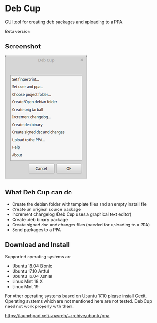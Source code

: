 # Deb Cup
GUI tool for creating deb packages and uploading to a PPA.

Beta version

## Screenshot
![deb-cup main window](/git_files/deb-cup-screenshot.png?raw=true)

## What Deb Cup can do
* Create the debian folder with template files and an empty install file
* Create an original source package
* Increment changelog (Deb Cup uses a graphical text editor)
* Create .deb binary package
* Create signed dsc and changes files (needed for uploading to a PPA)
* Send packages to a PPA

## Download and Install
Supported operating systems are
* Ubuntu 18.04 Bionic
* Ubuntu 17.10 Artful
* Ubuntu 16.04 Xenial
* Linux Mint 18.X
* Linux Mint 19

For other operating systems based on Ubuntu 17.10 please install Gedit.
Operating systems which are not mentioned here are not tested. Deb Cup need not work properly with them.

https://launchpad.net/~pavreh/+archive/ubuntu/ppa
